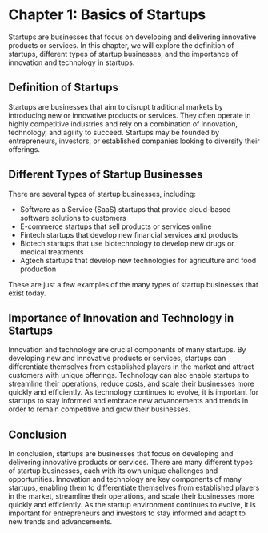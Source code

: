 Chapter 1: Basics of Startups
=============================

Startups are businesses that focus on developing and delivering innovative products or services. In this chapter, we will explore the definition of startups, different types of startup businesses, and the importance of innovation and technology in startups.

Definition of Startups
----------------------

Startups are businesses that aim to disrupt traditional markets by introducing new or innovative products or services. They often operate in highly competitive industries and rely on a combination of innovation, technology, and agility to succeed. Startups may be founded by entrepreneurs, investors, or established companies looking to diversify their offerings.

Different Types of Startup Businesses
-------------------------------------

There are several types of startup businesses, including:

* Software as a Service (SaaS) startups that provide cloud-based software solutions to customers
* E-commerce startups that sell products or services online
* Fintech startups that develop new financial services and products
* Biotech startups that use biotechnology to develop new drugs or medical treatments
* Agtech startups that develop new technologies for agriculture and food production

These are just a few examples of the many types of startup businesses that exist today.

Importance of Innovation and Technology in Startups
---------------------------------------------------

Innovation and technology are crucial components of many startups. By developing new and innovative products or services, startups can differentiate themselves from established players in the market and attract customers with unique offerings. Technology can also enable startups to streamline their operations, reduce costs, and scale their businesses more quickly and efficiently. As technology continues to evolve, it is important for startups to stay informed and embrace new advancements and trends in order to remain competitive and grow their businesses.

Conclusion
----------

In conclusion, startups are businesses that focus on developing and delivering innovative products or services. There are many different types of startup businesses, each with its own unique challenges and opportunities. Innovation and technology are key components of many startups, enabling them to differentiate themselves from established players in the market, streamline their operations, and scale their businesses more quickly and efficiently. As the startup environment continues to evolve, it is important for entrepreneurs and investors to stay informed and adapt to new trends and advancements.
